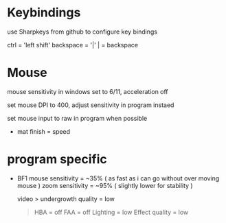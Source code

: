 # Keybindings

  use Sharpkeys from github to configure key bindings

  ctrl = 'left shift'
  backspace = '\|'
  \| = backspace

# Mouse

  mouse sensitivity in windows set to 6/11, acceleration off

  set mouse DPI to 400, adjust sensitivity in program instaed

  set mouse input to raw in program when possible

  * mat finish = speed



# program specific

* BF1
  mouse sensitivity = ~35% ( as fast as i can go without over moving mouse )
    zoom sensitivity = ~95% ( slightly lower for stability )

  video > undergrowth quality = low
    > HBA = off
    > FAA = off
    > Lighting = low
    > Effect quality = low



